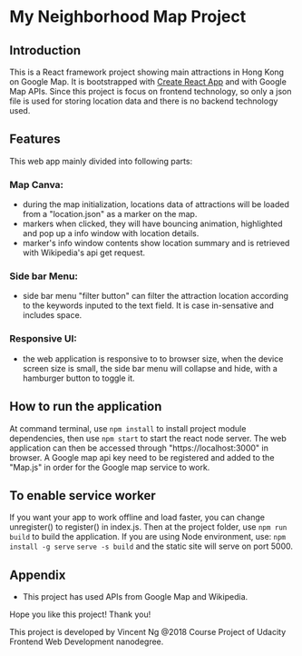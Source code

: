 # My Neighborhood Map Project

## Introduction
This is a React framework project showing main attractions in Hong Kong on Google Map.
It is bootstrapped with [Create React App](https://github.com/facebook/create-react-app) and with Google Map APIs.
Since this project is focus on frontend technology, so only a json file is used for storing location data and there is no backend technology used.

## Features
This web app mainly divided into following parts:

### Map Canva:
* during the map initialization, locations data of attractions will be loaded from a "location.json" as a marker on the map.
* markers when clicked, they will have bouncing animation, highlighted and pop up a info window with location details.
* marker's info window contents show location summary and is retrieved with Wikipedia's api get request.
### Side bar Menu:
* side bar menu "filter button" can filter the attraction location according to the keywords inputed to the text field.
It is case in-sensative and includes space.
### Responsive UI:
* the web application is responsive to to browser size, when the device screen size is small, the side bar menu will collapse and hide, with a hamburger button to toggle it.

## How to run the application
At command terminal, use `npm install` to install project module dependencies, then use `npm start` to start the react node server. The web application can then be accessed through "https://localhost:3000" in browser.
A Google map api key need to be registered and added to the "Map.js" in order for the Google map service to work.

## To enable service worker
If you want your app to work offline and load faster, you can change unregister() to register() in index.js. Then at the project folder, use `npm run build` to build the application.
If you are using Node environment, use:
`npm install -g serve`
`serve -s build`
and the static site will serve on port 5000.

## Appendix
- This project has used APIs from Google Map and Wikipedia.

Hope you like this project! Thank you!

This project is developed by Vincent Ng @2018 Course Project of Udacity Frontend Web Development nanodegree.





